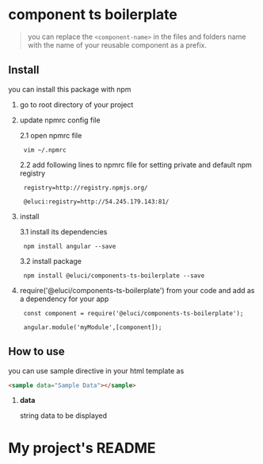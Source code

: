 # component ts boilerplate
>you can replace the `<component-name>` in the files and folders name with the name of your reusable component as a prefix.

## Install

you can install this package with npm

1. go to root directory of your project

2. update npmrc config file

    2.1 open npmrc file 

        vim ~/.npmrc

    2.2 add following lines to npmrc file for setting private and default npm registry

        registry=http://registry.npmjs.org/

        @eluci:registry=http://54.245.179.143:81/


3. install 

    3.1 install its dependencies

        npm install angular --save

    3.2 install package

        npm install @eluci/components-ts-boilerplate --save
        

4. require('@eluci/components-ts-boilerplate') from your code and add as a dependency for your app

        const component = require('@eluci/components-ts-boilerplate');

        angular.module('myModule',[component]);


## How to use


you can use sample directive in your html template as

```html
<sample data="Sample Data"></sample>
```
1. **data**

    string data to be displayed 
# My project's README
